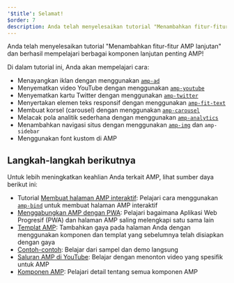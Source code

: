 ```yaml
---
'$title': Selamat!
$order: 7
description: Anda telah menyelesaikan tutorial "Menambahkan fitur-fitur AMP lanjutan" dan berhasil mempelajari berbagai komponen lanjutan penting AMP!
---
```


Anda telah menyelesaikan tutorial "Menambahkan fitur-fitur AMP lanjutan" dan berhasil mempelajari berbagai komponen lanjutan penting AMP!

Di dalam tutorial ini, Anda akan mempelajari cara:

- Menayangkan iklan dengan menggunakan [`amp-ad`](../../../../documentation/components/reference/amp-ad.md)
- Menyematkan video YouTube dengan menggunakan [`amp-youtube`](../../../../documentation/components/reference/amp-youtube.md)
- Menyematkan kartu Twitter dengan menggunakan [`amp-twitter`](../../../../documentation/components/reference/amp-twitter.md)
- Menyertakan elemen teks responsif dengan menggunakan [`amp-fit-text`](../../../../documentation/components/reference/amp-fit-text.md)
- Membuat korsel (carousel) dengan menggunakan [`amp-carousel`](../../../../documentation/components/reference/amp-carousel.md)
- Melacak pola analitik sederhana dengan menggunakan [`amp-analytics`](../../../../documentation/components/reference/amp-analytics.md)
- Menambahkan navigasi situs dengan menggunakan [`amp-img`](../../../../documentation/components/reference/amp-img.md) dan <a><code>amp-sidebar</code></a>
- Menggunakan font kustom di AMP

## Langkah-langkah berikutnya

Untuk lebih meningkatkan keahlian Anda terkait AMP, lihat sumber daya berikut ini:

- Tutorial [Membuat halaman AMP interaktif](../../../../documentation/guides-and-tutorials/develop/interactivity/index.md): Pelajari cara menggunakan [`amp-bind`](../../../../documentation/components/reference/amp-bind.md) untuk membuat halaman AMP interaktif
- [Menggabungkan AMP dengan PWA](../../../../documentation/guides-and-tutorials/integrate/amp-in-pwa.md): Pelajari bagaimana Aplikasi Web Progresif (PWA) dan halaman AMP saling melengkapi satu sama lain
- [Templat AMP](../../../../documentation/templates/index.html): Tambahkan gaya pada halaman Anda dengan menggunakan komponen dan templat yang sebelumnya telah disiapkan dengan gaya
- [Contoh-contoh](../../../../documentation/examples/index.html): Belajar dari sampel dan demo langsung
- [Saluran AMP di YouTube](https://www.youtube.com/channel/UCXPBsjgKKG2HqsKBhWA4uQw): Belajar dengan menonton video yang spesifik untuk AMP
- [Komponen AMP](../../../../documentation/components/index.html): Pelajari detail tentang semua komponen AMP
